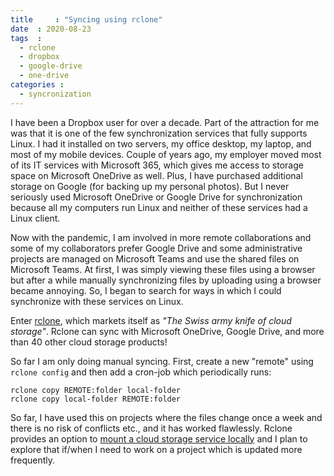 ```yaml
---
title     : "Syncing using rclone"
date  : 2020-08-23
tags  :
  - rclone
  - dropbox
  - google-drive
  - one-drive
categories :
  - syncronization
---
```


I have been a Dropbox user for over a decade. Part of the attraction for me
was that it is one of the few synchronization services that fully supports
Linux. I had it installed on two servers, my office desktop, my laptop, and
most of my mobile devices. Couple of years ago, my employer moved most of its
IT services with Microsoft 365, which gives me access to storage space on
Microsoft OneDrive as well. Plus, I have purchased additional storage on
Google (for backing up my personal photos). But I never seriously used
Microsoft OneDrive or Google Drive for synchronization because all my computers
run Linux and neither of these services had a Linux client.

<!--more-->

Now with the pandemic, I am involved in more remote collaborations and some of
my collaborators prefer Google Drive and some administrative projects are
managed on Microsoft Teams and use the shared files on Microsoft Teams. At
first, I was simply viewing these files using a browser but after a while
manually synchronizing files by uploading using a browser became annoying. So,
I began to search for ways in which I could synchronize with these services on
Linux.

Enter [rclone](https://rclone.org/), which markets itself as _"The Swiss army
knife of cloud storage"_. Rclone can sync with Microsoft OneDrive, Google
Drive, and more than 40 other cloud storage products! 

So far I am only doing manual syncing. First, create a new "remote" using
`rclone config` and then add a cron-job which periodically runs:

    rclone copy REMOTE:folder local-folder
    rclone copy local-folder REMOTE:folder 

So far, I have used this on projects where the files change once a week and
there is no risk of conflicts etc., and it has worked flawlessly. Rclone
provides an option to [mount a cloud storage service
locally](https://rclone.org/commands/rclone_mount/) and I plan to explore that
if/when I need to work on a project which is updated more frequently.


